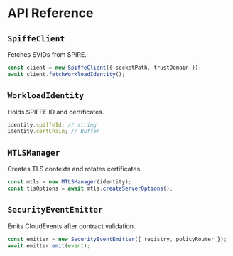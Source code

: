 # API Reference

## `SpiffeClient`

Fetches SVIDs from SPIRE.

```typescript
const client = new SpiffeClient({ socketPath, trustDomain });
await client.fetchWorkloadIdentity();
```

## `WorkloadIdentity`

Holds SPIFFE ID and certificates.

```typescript
identity.spiffeId; // string
identity.certChain; // Buffer
```

## `MTLSManager`

Creates TLS contexts and rotates certificates.

```typescript
const mtls = new MTLSManager(identity);
const tlsOptions = await mtls.createServerOptions();
```

## `SecurityEventEmitter`

Emits CloudEvents after contract validation.

```typescript
const emitter = new SecurityEventEmitter({ registry, policyRouter });
await emitter.emit(event);
```
